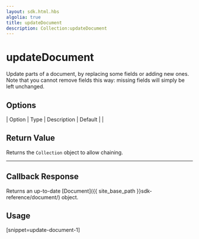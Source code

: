 ```yaml
---
layout: sdk.html.hbs
algolia: true
title: updateDocument
description: Collection:updateDocument
---
```


  

# updateDocument
Update parts of a document, by replacing some fields or adding new ones.  
Note that you cannot remove fields this way: missing fields will simply be left unchanged.


## Options

| Option | Type | Description | Default |
|
## Return Value

Returns the `Collection` object to allow chaining.

---

## Callback Response

Returns an up-to-date [Document]({{ site_base_path }}sdk-reference/document/) object.

## Usage

[snippet=update-document-1]
